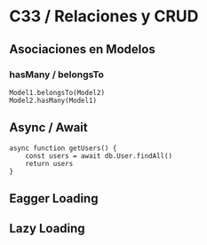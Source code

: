 # C33 / Relaciones y CRUD

## Asociaciones en Modelos

### hasMany / belongsTo

```
Model1.belongsTo(Model2)
Model2.hasMany(Model1)
```

## Async / Await

```
async function getUsers() {
    const users = await db.User.findAll()
    return users
}
```



## Eagger Loading

## Lazy Loading